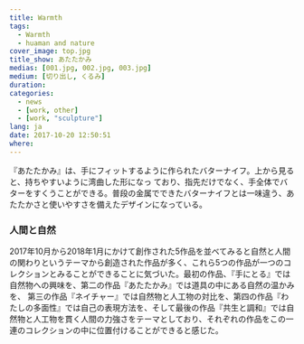 ```yaml
---
title: Warmth
tags:
  - Warmth
  - huaman and nature
cover_image: top.jpg
title_show: あたたかみ
medias: [001.jpg, 002.jpg, 003.jpg]
medium: [切り出し, くるみ]
duration:
categories:
  - news
  - [work, other]
  - [work, "sculpture"]
lang: ja
date: 2017-10-20 12:50:51
where:
---
```

『あたたかみ』は、手にフィットするように作られたバターナイフ。上から見ると、持ちやすいように湾曲した形になっ ており、指先だけでなく、手全体でバターをすくうことができる。普段の金属でできたバターナイフとは一味違う、あたたかさと使いやすさを備えたデザインになっている。
<h3>人間と自然</h3>
<p>2017年10月から2018年1月にかけて創作された5作品を並べてみると自然と人間の関わりというテーマから創造された作品が多く、これら5つの作品が一つのコレクションとみることができることに気づいた。最初の作品、『手にとる』では自然物への興味を、第二の作品『あたたかみ』では道具の中にある自然の温かみを、
第三の作品『ネイチャー』では自然物と人工物の対比を、第四の作品『わたしの多面性』では自己の表現方法を、そして最後の作品『共生と調和』では自然物と人工物を貫く人間の力強さをテーマとしており、それぞれの作品をこの一連のコレクションの中に位置付けることができると感じた。</p>

<!--
# Tag Plugins
## Image
{% img [class names] /path/to/image [width] [height] "title text 'alt text'" %}

## Link
{% link text url [external] [title] %}

## YouTube
{% youtube video_id %}

## Vimeo
{% vimeo video_id [width] [height] %}

<!-- more -->
